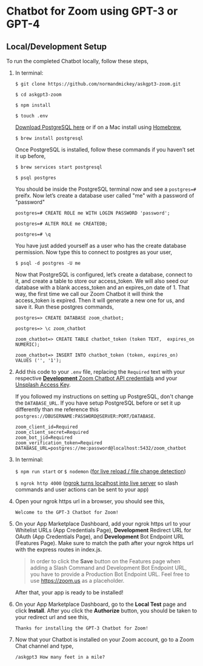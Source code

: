 # Chatbot for Zoom using GPT-3 or GPT-4


## Local/Development Setup

To run the completed Chatbot locally, follow these steps,

1. In terminal:

   `$ git clone https://github.com/normandmickey/askgpt3-zoom.git`

   `$ cd askgpt3-zoom`

   `$ npm install`

   `$ touch .env`

   [Download PostgreSQL here](https://www.postgresql.org/download/) or if on a Mac install using [Homebrew](https://brew.sh/),

   `$ brew install postgresql`

   Once PostgreSQL is installed, follow these commands if you haven’t set it up before,

   `$ brew services start postgresql`

   `$ psql postgres`

   You should be inside the PostgreSQL terminal now and see a `postgres=#` preifx. Now let’s create a database user called "me" with a password of "password"

   `postgres=# CREATE ROLE me WITH LOGIN PASSWORD 'password';`

   `postgres=# ALTER ROLE me CREATEDB;`

   `postgres=# \q`

   You have just added yourself as a user who has the create database permission. Now type this to connect to postgres as your user,

   `$ psql -d postgres -U me`

   Now that PostgreSQL is configured, let’s create a database, connect to it, and create a table to store our access_token. We will also seed our database with a blank access_token and an expires_on date of 1. That way, the first time we call our Zoom Chatbot it will think the access_token is expired. Then it will generate a new one for us, and save it. Run these postgres commands,

   `postgres=> CREATE DATABASE zoom_chatbot;`

   `postgres=> \c zoom_chatbot`

   `zoom_chatbot=> CREATE TABLE chatbot_token (token TEXT,  expires_on NUMERIC);`

   `zoom_chatbot=> INSERT INTO chatbot_token (token, expires_on)  VALUES ('', '1');`

2. Add this code to your `.env` file, replacing the `Required` text with your respective [**Development** Zoom Chatbot API credentials](https://marketplace.zoom.us/docs/guides/getting-started/app-types/create-chatbot-app#register) and your [Unsplash Access Key](https://unsplash.com/oauth/applications).

   If you followed my instructions on setting up PostgreSQL, don't change the `DATABASE_URL`. If you have setup PostgreSQL before or set it up differently than me reference this `postgres://DBUSERNAME:PASSWORD@SERVER:PORT/DATABASE`.

   ```
   zoom_client_id=Required
   zoom_client_secret=Required
   zoom_bot_jid=Required
   zoom_verification_token=Required
   DATABASE_URL=postgres://me:password@localhost:5432/zoom_chatbot
   ```


3. In terminal:

   `$ npm run start` or `$ nodemon` ([for live reload / file change detection](https://www.npmjs.com/package/nodemon))

   `$ ngrok http 4000` ([ngrok turns localhost into live server](https://ngrok.com/) so slash commands and user actions can be sent to your app)

5. Open your ngrok https url in a browser, you should see this,

   `Welcome to the GPT-3 Chatbot for Zoom!`

6. On your App Marketplace Dashboard, add your ngrok https url to your Whitelist URLs (App Credentials Page), **Development** Redirect URL for OAuth (App Credentials Page), and **Development** Bot Endpoint URL (Features Page). Make sure to match the path after your ngrok https url with the express routes in index.js.

   > In order to click the **Save** button on the Features page when adding a Slash Command and Development Bot Endpoint URL, you have to provide a Production Bot Endpoint URL. Feel free to use https://zoom.us as a placeholder.

   After that, your app is ready to be installed!

7. On your App Marketplace Dashboard, go to the **Local Test** page and click **Install**. After you click the **Authorize** button, you should be taken to your redirect url and see this,

   `Thanks for installing the GPT-3 Chatbot for Zoom!`


8. Now that your Chatbot is installed on your Zoom account, go to a Zoom Chat channel and type,

   `/askgpt3 How many feet in a mile?`

